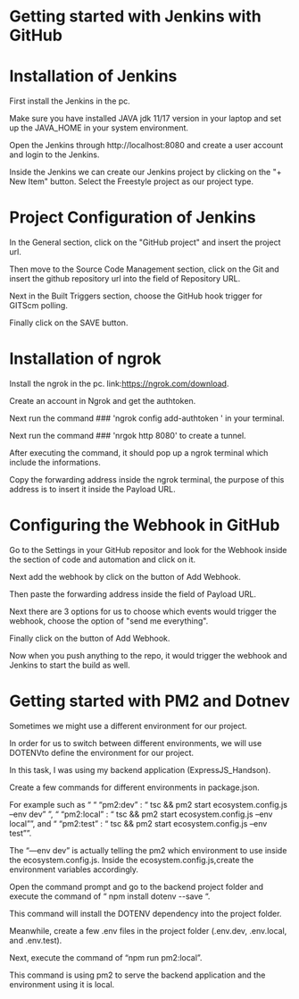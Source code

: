 # Getting started with Jenkins with GitHub

# Installation of Jenkins
First install the Jenkins in the pc.

Make sure you have installed JAVA jdk 11/17 version in your laptop and set up the JAVA_HOME in your system environment.

Open the Jenkins through http://localhost:8080 and create a user account and login to the Jenkins.

Inside the Jenkins we can create our Jenkins project by clicking on the "+ New Item" button. Select the Freestyle project as our project type.

# Project Configuration of Jenkins
In the General section, click on the "GitHub project" and insert the project url.

Then move to the Source Code Management section, click on the Git and insert the github repository url into the field of Repository URL.

Next in the Built Triggers section, choose the GitHub hook trigger for GITScm polling.

Finally click on the SAVE button.

# Installation of ngrok
Install the ngrok in the pc. link:https://ngrok.com/download. 

Create an account in Ngrok and get the authtoken.

Next run the command ### 'ngrok config add-authtoken <token>' in your terminal.

Next run the command ### 'nrgok http 8080' to create a tunnel.

After executing the command, it should pop up a ngrok terminal which include the informations.

Copy the forwarding address inside the ngrok terminal, the purpose of this address is to insert it inside the Payload URL.

# Configuring the Webhook in GitHub
Go to the Settings in your GitHub repositor and look for the Webhook inside the section of code and automation and click on it.

Next add the webhook by click on the button of Add Webhook.

Then paste the forwarding address inside the field of Payload URL.

Next there are 3 options for us to choose which events would trigger the webhook, choose the option of "send me everything".

Finally click on the button of Add Webhook. 

Now when you push anything to the repo, it would trigger the webhook and Jenkins to start the build as well. 


# Getting started with PM2 and Dotnev
Sometimes we might use a different environment for our project.

In order for us to switch between different environments, we will use DOTENVto define the environment for our project. 

In this task, I was using my backend application (ExpressJS_Handson). 

Create a few commands for different environments in package.json.

For example such as “ “ “pm2:dev” : “ tsc && pm2 start ecosystem.config.js –env dev” ”, “ “pm2:local” : “ tsc && pm2 start ecosystem.config.js –env local””,  and “ “pm2:test” : “ tsc && pm2 start ecosystem.config.js –env test””. 

The “—env dev” is actually telling the pm2 which environment to use inside the ecosystem.config.js. Inside the ecosystem.config.js,create the environment variables accordingly. 

Open the command prompt and go to the backend project folder and execute the command of “ npm install dotenv --save “. 

This command will install the DOTENV dependency into the project folder.

Meanwhile, create a few .env files in the project folder (.env.dev, .env.local, and .env.test). 

Next, execute the command of “npm run pm2:local”.

This command is using pm2 to serve the backend application and the environment using it is local.


